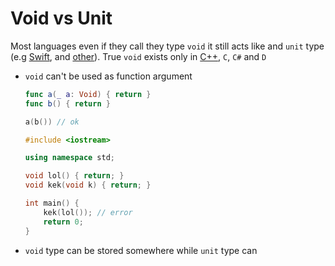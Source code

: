 # Void vs Unit

Most languages even if they call they type `void` it still acts like and `unit` type (e.g [Swift](../../Swift.md), and [other](https://en.wikipedia.org/wiki/Unit_type)). True `void` exists only in [C++](../../C++.md), `C`, `C#` and `D`

- `void` can't be used as function argument
    
    ```swift
    func a(_ a: Void) { return }
    func b() { return }
    
    a(b()) // ok
    ```
    
    ```cpp
    #include <iostream>
    
    using namespace std;
    
    void lol() { return; }
    void kek(void k) { return; }
    
    int main() {
        kek(lol()); // error
        return 0;
    }
    ```
    
- `void` type can be stored somewhere while `unit` type can